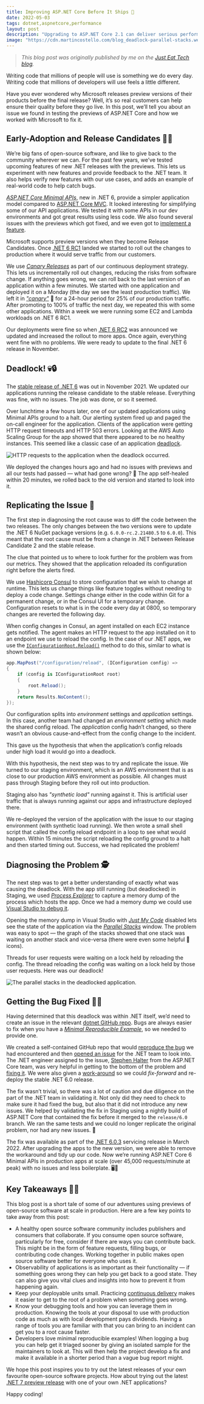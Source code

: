 ```yaml
---
title: Improving ASP.NET Core Before It Ships 🚢
date: 2022-05-03
tags: dotnet,aspnetcore,performance
layout: post
description: "Upgrading to ASP.NET Core 2.1 can deliver serious performance improvements to your web applications as well as make you much more productive as a developer."
image: "https://cdn.martincostello.com/blog_deadlock-parallel-stacks.webp"
---
```


> _This blog post was originally published by me on the [Just Eat Tech blog][original-post]._

Writing code that millions of people will use is something we do every day. Writing code that millions
of developers will use feels a little different.

Have you ever wondered why Microsoft releases preview versions of their products before the final release?
Well, it’s so real customers can help ensure their quality before they go live. In this post, we’ll tell you
about an issue we found in testing the previews of ASP.NET Core and how we worked with Microsoft to fix it.

<!--more-->

## Early-Adoption and Release Candidates 🌅🐣

We’re big fans of open-source software, and like to give back to the community wherever we can. For the past
few years, we’ve tested upcoming features of new .NET releases with the previews. This lets us experiment with
new features and provide feedback to the .NET team. It also helps verify new features with our use cases, and
adds an example of real-world code to help catch bugs.

[_ASP.NET Core Minimal APIs_][minimal-apis], new in .NET 6, provide a simpler application model compared to
[ASP.NET Core MVC][mvc]. It looked interesting for simplifying some of our API applications. We tested it with
some APIs in our dev environments and got great results using less code. We also found several issues with the
previews which got fixed, and we even got to [implement a feature][feature].

Microsoft supports preview versions when they become Release Candidates. Once [.NET 6 RC1][dotnet-6-rc1]
landed we started to roll out the changes to production where it would serve traffic from our customers.

We use [_Canary Releases_][canary] as part of our continuous deployment strategy. This lets us incrementally roll
out changes, reducing the risks from software change. If anything goes wrong, we can roll back to the last version
of an application within a few minutes. We started with one application and deployed it on a Monday (the day we see
the least production traffic). We left it in [_"canary"_][canary] 🐤 for a 24-hour period for 25% of our production
traffic. After promoting to 100% of traffic the next day, we repeated this with some other applications. Within a
week we were running some EC2 and Lambda workloads on .NET 6 RC1.

Our deployments were fine so when [.NET 6 RC2][dotnet-6-rc2] was announced we updated and increased the rollout
to more apps. Once again, everything went fine with no problems. We were ready to update to the final .NET 6
release in November.

## Deadlock! 💀🔒

The [stable release of .NET 6][dotnet-6-rtm] was out in November 2021. We updated our applications running the
release candidate to the stable release. Everything was fine, with no issues. The job was done, or so it seemed.

Over lunchtime a few hours later, one of our updated applications using Minimal APIs ground to a halt. Our alerting
system fired up and paged the on-call engineer for the application. Clients of the application were getting HTTP
request timeouts and HTTP 503 errors. Looking at the AWS Auto Scaling Group for the app showed that there appeared
to be no healthy instances. This seemed like a classic case of an application [deadlock][deadlock].

<img class="img-fluid mx-auto d-block"
     src="https://cdn.martincostello.com/blog_deadlock-request-rate.webp"
     alt="HTTP requests to the application when the deadlock occurred."
     title="HTTP requests to the application when the deadlock occurred.">

We deployed the changes hours ago and had no issues with previews and all our tests had passed — what had gone wrong?
🤔 The app self-healed within 20 minutes, we rolled back to the old version and started to look into it.

## Replicating the Issue 🔁

The first step in diagnosing the root cause was to diff the code between the two releases. The only changes between
the two versions were to update the .NET 6 NuGet package versions (e.g. `6.0.0-rc.2.21480.5` to `6.0.0`). This meant
that the root cause must be from a change in .NET between Release Candidate 2 and the stable release.

The clue that pointed us to where to look further for the problem was from our metrics. They showed that the application
reloaded its configuration right before the alerts fired.

We use [Hashicorp Consul][consul] to store configuration that we wish to change at runtime. This lets us change things
like feature toggles without needing to deploy a code change. Settings change either in the code within Git for a
permanent change, or in the Consul UI for a temporary change. Configuration resets to what is in the code every day at
0800, so temporary changes are reverted the following day.

When config changes in Consul, an agent installed on each EC2 instance gets notified. The agent makes an HTTP request
to the app installed on it to an endpoint we use to reload the config. In the case of our .NET apps, we use the
[`IConfigurationRoot.Reload()`][reload] method to do this, similar to what is shown below:

```csharp
app.MapPost("/configuration/reload", (IConfiguration config) =>
{
    if (config is IConfigurationRoot root)
    {
        root.Reload();
    }
    return Results.NoContent();
});
```

Our configuration splits into _environment_ settings and _application_ settings. In this case, another team had changed
an _environment_ setting which made the shared config reload. The _application_ config hadn’t changed, so there wasn’t
an obvious cause-and-effect from the config change to the incident.

This gave us the hypothesis that when the application’s config reloads under high load it would go into a deadlock.

With this hypothesis, the next step was to try and replicate the issue. We turned to our staging environment, which is an
AWS environment that is as close to our production AWS environment as possible. All changes must pass through Staging
before they roll out into production.

Staging also has _"synthetic load"_ running against it. This is artificial user traffic that is always running against
our apps and infrastructure deployed there.

We re-deployed the version of the application with the issue to our staging environment (with synthetic load running).
We then wrote a small shell script that called the config reload endpoint in a loop to see what would happen. Within
15 minutes the script reloading the config ground to a halt and then started timing out. Success, we had replicated
the problem!

## Diagnosing the Problem 🕵️

The next step was to get a better understanding of exactly what was causing the deadlock. With the app still running
(but deadlocked) in Staging, we used [_Process Explorer_][process-explorer] to capture a memory dump of the process
which hosts the app. Once we had a memory dump we could use [Visual Studio to debug it][debug-dump-files].

Opening the memory dump in Visual Studio with [_Just My Code_][just-my-code] disabled lets see the state of the
application via the [_Parallel Stacks_][parallel-stacks] window. The problem was easy to spot — the graph of the
stacks showed that one stack was waiting on another stack and vice-versa (there were even some helpful 🛑 icons).

Threads for user requests were waiting on a lock held by reloading the config. The thread reloading the config was
waiting on a lock held by those user requests. Here was our deadlock!

<img class="img-fluid mx-auto d-block"
     src="https://cdn.martincostello.com/blog_deadlock-parallel-stacks.webp"
     alt="The parallel stacks in the deadlocked application."
     title="The parallel stacks in the deadlocked application.">

## Getting the Bug Fixed 🐛🔧

Having determined that this deadlock was within .NET itself, we’d need to create an issue in the relevant
[dotnet GitHub repo][dotnet-runtime]. Bugs are always easier to fix when you have a
[_Minimal Reproducible Example_][minimal-repro], so we needed to provide one.

We created a self-contained GitHub repo that would [reproduce the bug][repro] we had encountered and then
[opened an issue][issue] for the .NET team to look into. The .NET engineer assigned to the issue, [Stephen Halter][stefan-halter]
from the ASP.NET Core team, was very helpful in getting to the bottom of the problem and [fixing it][fix].
We were also given a [work-around][workaround] so we could _fix-forward_ and re-deploy the stable .NET 6.0 release.

The fix wasn’t trivial, so there was a lot of caution and due diligence on the part of the .NET team in
validating it. Not only did they need to check to make sure it had fixed the bug, but also that it did not
introduce any new issues. We helped by validating the fix in Staging using a nightly build of ASP.NET Core
that contained the fix before it merged to the `release/6.0` branch. We ran the same tests and we could no
longer replicate the original problem, nor had any new issues. 🎉

The fix was available as part of the [.NET 6.0.3][dotnet-6.0.3] servicing release in March 2022. After
upgrading the apps to the new version, we were able to remove the workaround and tidy up our code. Now
we’re running ASP.NET Core 6 Minimal APIs in production apps at scale (over 45,000 requests/minute at peak)
with no issues and less boilerplate. 🖥️🚀

## Key Takeaways 🔑🥡

This blog post is a short tale of some of our adventures using previews of open-source software at scale in
production. Here are a few key points to take away from this post:

- A healthy open source software community includes publishers and consumers that collaborate. If you consume open source software, particularly for free, consider if there are ways you can contribute back. This might be in the form of feature requests, filling bugs, or contributing code changes. Working together in public makes open source software better for everyone who uses it.
- Observability of applications is as important as their functionality — if something goes wrong they can help you get back to a good state. They can also give you vital clues and insights into how to prevent it from happening again.
- Keep your deployable units small. Practicing [continuous delivery][cd] makes it easier to get to the root of a problem when something goes wrong.
- Know your debugging tools and how you can leverage them in production. Knowing the tools at your disposal to use with production code as much as with local development pays dividends. Having a range of tools you are familiar with that you can bring to an incident can get you to a root cause faster.
- Developers love minimal reproducible examples! When logging a bug you can help get it triaged sooner by giving an isolated sample for the maintainers to look at. This will then help the project develop a fix and make it available in a shorter period than a vague bug report might.

We hope this post inspires you to try out the latest releases of your own favourite open-source software projects.
How about trying out the latest [.NET 7 preview release][dotnet-7-preview3] with one of your own .NET applications?

Happy coding!

[canary]: https://martinfowler.com/bliki/CanaryRelease.html
[cd]: https://continuousdelivery.com/
[consul]: https://developer.hashicorp.com/consul
[deadlock]: https://en.wikipedia.org/wiki/Deadlock_(computer_science)
[debug-dump-files]: https://learn.microsoft.com/visualstudio/debugger/using-dump-files
[dotnet-6.0.3]: https://github.com/dotnet/core/blob/main/release-notes/6.0/6.0.3/6.0.3.md
[dotnet-6-rc1]: https://devblogs.microsoft.com/dotnet/announcing-net-6-release-candidate-1/
[dotnet-6-rc2]: https://devblogs.microsoft.com/dotnet/announcing-net-6-release-candidate-2/
[dotnet-6-rtm]: https://devblogs.microsoft.com/dotnet/announcing-net-6/
[dotnet-7-preview3]: https://devblogs.microsoft.com/dotnet/announcing-dotnet-7-preview-3/
[dotnet-runtime]: https://github.com/dotnet/runtime
[feature]: https://devblogs.microsoft.com/dotnet/asp-net-core-updates-in-net-6-preview-7/#support-request-response-and-user-for-minimal-actions
[fix]: https://github.com/dotnet/runtime/pull/63816
[issue]: https://github.com/dotnet/runtime/issues/61747
[just-my-code]: https://learn.microsoft.com/visualstudio/debugger/just-my-code
[minimal-apis]: https://learn.microsoft.com/aspnet/core/fundamentals/minimal-apis
[minimal-repro]: https://en.wikipedia.org/wiki/Minimal_reproducible_example
[mvc]: https://learn.microsoft.com/aspnet/core/mvc/overview
[original-post]: https://medium.com/justeattakeaway-tech/improving-asp-net-core-before-it-ships-3e44b6f65054
[parallel-stacks]: https://learn.microsoft.com/visualstudio/debugger/using-the-parallel-stacks-window
[process-explorer]: https://learn.microsoft.com/sysinternals/downloads/process-explorer
[reload]: https://learn.microsoft.com/dotnet/api/microsoft.extensions.configuration.iconfigurationroot.reload
[repro]: https://github.com/martincostello/ConfigurationManagerDeadlock#readme
[stefan-halter]: https://github.com/halter73
[workaround]: https://github.com/dotnet/runtime/issues/61747#issuecomment-973164180
